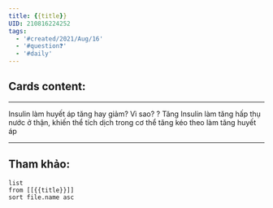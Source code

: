 ```yaml
---
title: {{title}}
UID: 210816224252
tags:
  - '#created/2021/Aug/16'
  - '#question❓'
  - '#daily'
---
```


## Cards content:
---

Insulin làm huyết áp tăng hay giảm? Vì sao?
?
Tăng
Insulin làm tăng hấp thụ nước ở thận, khiến thể tích dịch trong cơ thể tăng kéo theo làm tăng huyết áp
<!--SR:!2021-08-20,1,210-->

---


## Tham khảo:
```dataview
list
from [[{{title}}]]
sort file.name asc
```